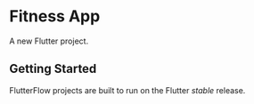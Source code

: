 # Fitness App

A new Flutter project.

## Getting Started

FlutterFlow projects are built to run on the Flutter _stable_ release.
